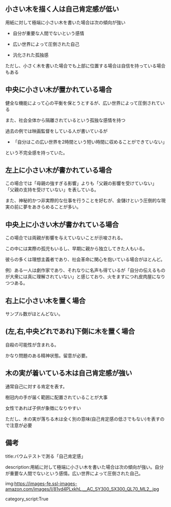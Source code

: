 



## 小さい木を描く人は自己肯定感が低い

用紙に対して極端に小さい木を書いた場合は次の傾向が強い


- 自分が重要な人間でないという感情

- 広い世界によって圧倒された自己

- 汎化された孤独感


ただし、小さく木を書いた場合でも上部に位置する場合は自信を持っている場合もある




## 中央に小さい木が置かれている場合

健全な機能によって心の平衡を保とうとするが、広い世界によって圧倒されている

また、社会全体から隔離されているという孤独な感情を持つ

過去の例では映画監督をしている人が書いているが

- 「自分はこの広い世界を2時間という短い時間に収めることができていない」

という不完全感を持っていた。




## 左上に小さい木が書かれている場合

この場合では「母親の強すぎる影響」よりも「父親の影響を受けていない」
「父親の支持を受けていない」を表している。

また、神秘的かつ非実際的な仕事を行うことを好むが、金儲けという圧倒的な現実の前に夢をあきらめることが多い。


## 中央上に小さい木が書かれている場合

この場合では両親が影響を与えていないことが示唆される。

この中には実際の孤児もいるし、早期に親から独立してきた人もいる。

彼らの多くは理想主義者であり、社会革命に関心を抱いている場合がほとんど。

例）ある一人は劇作家であり、それなりに名声も得ているが「自分の伝えるものが大衆には真に理解されていない」と感じており、火をますにつれ皮肉屋になりつつある。



## 右上に小さい木を置く場合

サンプル数がほとんどない。




## (左,右,中央どれであれ)下側に木を置く場合

自殺の可能性が含まれる。

かなり問題のある精神状態。留意が必要。



## 木の実が着いている木は自己肯定感が強い

通常自己に対する肯定を表す。

樹冠内の手が届く範囲に配置されていることが大事

女性であれば子供が象徴になりやすい

ただし、木の実が落ちる木は全く別の意味(自己肯定感の低さでもない)を表すので注意が必要






## 備考



title:バウムテストで測る「自己肯定感」

description:用紙に対して極端に小さい木を書いた場合は次の傾向が強い。自分が重要な人間でないという感情。広い世界によって圧倒された自己。

img:https://images-fe.ssl-images-amazon.com/images/I/81vd4PLxkhL.__AC_SY300_SX300_QL70_ML2_.jpg

category_script:True

